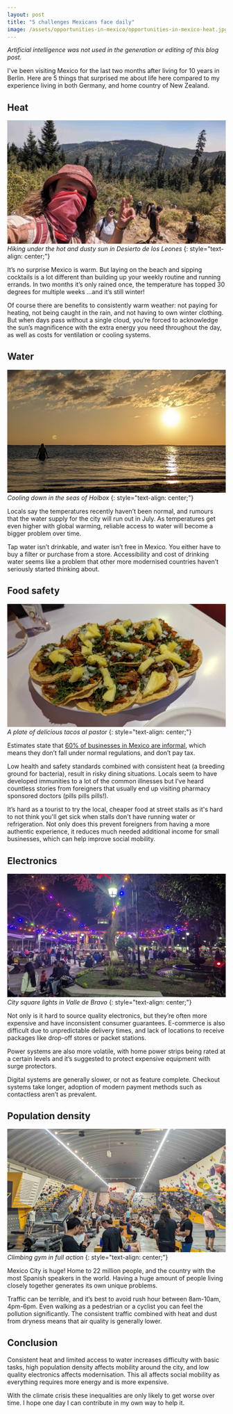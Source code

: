 ```yaml
---
layout: post
title: "5 challenges Mexicans face daily"
image: /assets/opportunities-in-mexico/opportunities-in-mexico-heat.jpg
---
```


*Artificial intelligence was not used in the generation or editing of this blog post.*

I've been visiting Mexico for the last two months after living for 10 years in Berlin. Here are 5 things that surprised me about life here compared to my experience living in both Germany, and home country of New Zealand.

## Heat

![Opportunities in Mexico heat](/assets/opportunities-in-mexico/opportunities-in-mexico-heat.jpg)
*Hiking under the hot and dusty sun in Desierto de los Leones*
{: style="text-align: center;"}

It’s no surprise Mexico is warm. But laying on the beach and sipping cocktails is a lot different than building up your weekly routine and running errands. In two months it’s only rained once, the temperature has topped 30 degrees for multiple weeks …and it’s still winter!

Of course there are benefits to consistently warm weather: not paying for heating, not being caught in the rain, and not having to own winter clothing. But when days pass without a single cloud, you’re forced to acknowledge the sun’s magnificence with the extra energy you need throughout the day, as well as costs for ventilation or cooling systems.

## Water

![Opportunities in Mexico water](/assets/opportunities-in-mexico/opportunities-in-mexico-water.jpg)
*Cooling down in the seas of Holbox*
{: style="text-align: center;"}

Locals say the temperatures recently haven’t been normal, and rumours that the water supply for the city will run out in July. As temperatures get even higher with global warming, reliable access to water will become a bigger problem over time.

Tap water isn’t drinkable, and water isn’t free in Mexico. You either have to buy a filter or purchase from a store. Accessibility and cost of drinking water seems like a problem that other more modernised countries haven’t seriously started thinking about.

## Food safety

![Opportunities in Mexico food](/assets/opportunities-in-mexico/opportunities-in-mexico-food.jpg)
*A plate of delicious tacos al pastor*
{: style="text-align: center;"}

Estimates state that [60% of businesses in Mexico are informal](https://www.ilo.org/americas/sala-de-prensa/WCMS_245889/lang--en/index.htm), which means they don’t fall under normal regulations, and don’t pay tax.

Low health and safety standards combined with consistent heat (a breeding ground for bacteria), result in risky dining situations. Locals seem to have developed immunities to a lot of the common illnesses but I’ve heard countless stories from foreigners that usually end up visiting pharmacy sponsored doctors (pills pills pills!).

It’s hard as a tourist to try the local, cheaper food at street stalls as it's hard to not think you'll get sick when stalls don't have running water or refrigeration. Not only does this prevent foreigners from having a more authentic experience, it reduces much needed additional income for small businesses, which can help improve social mobility.

## Electronics

![Opportunities in Mexico electronics](/assets/opportunities-in-mexico/opportunities-in-mexico-electronics.jpg)
*City square lights in Valle de Bravo*
{: style="text-align: center;"}

Not only is it hard to source quality electronics, but they’re often more expensive and have inconsistent consumer guarantees. E-commerce is also difficult due to unpredictable delivery times, and lack of locations to receive packages like drop-off stores or packet stations.

Power systems are also more volatile, with home power strips being rated at a certain levels and it’s suggested to protect expensive equipment with surge protectors.

Digital systems are generally slower, or not as feature complete. Checkout systems take longer, adoption of modern payment methods such as contactless aren’t as prevalent.

## Population density

![Opportunities in Mexico population](/assets/opportunities-in-mexico/opportunities-in-mexico-population.jpg)
*Climbing gym in full action*
{: style="text-align: center;"}

Mexico City is huge! Home to 22 million people, and the country with the most Spanish speakers in the world. Having a huge amount of people living closely together generates its own unique problems.

Traffic can be terrible, and it’s best to avoid rush hour between 8am-10am, 4pm-6pm. Even walking as a pedestrian or a cyclist you can feel the pollution significantly. The consistent traffic combined with heat and dust from dryness means that air quality is generally lower. 

## Conclusion

Consistent heat and limited access to water increases difficulty with basic tasks, high population density affects mobility around the city, and low quality electronics affects modernisation. This all affects social mobility as everything requires more energy and is more expensive.

With the climate crisis these inequalities are only likely to get worse over time. I hope one day I can contribute in my own way to help it.
